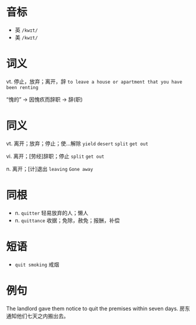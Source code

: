 # 音标

- 英 `/kwɪt/`
- 美 `/kwɪt/`

# 词义

vt. 停止，放弃；离开，辞
`to leave a house or apartment that you have been renting`



“愧的” → 因愧疚而辞职 → 辞(职)

# 同义

vt. 离开；放弃；停止；使…解除
`yield` `desert` `split` `get out`

vi. 离开；[劳经]辞职；停止
`split` `get out`

n. 离开；[计]退出
`leaving` `Gone away`

# 同根

- n. `quitter` 轻易放弃的人；懒人
- n. `quittance` 收据；免除，赦免；报酬，补偿

# 短语

- `quit smoking` 戒烟

# 例句

The landlord gave them notice to quit the premises within seven days.
房东通知他们七天之内搬出去。


